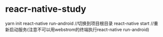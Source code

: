 # reacr-native-study
yarn init
react-native run-android //切换到项目根目录
react-native start //重新启动服务(注意不可以用webstrom的终端执行react-native run-android)
